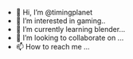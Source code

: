 - 👋 Hi, I’m @timingplanet
- 👀 I’m interested in gaming..
- 🌱 I’m currently learning blender...
- 💞️ I’m looking to collaborate on ...
- 📫 How to reach me ...

<!---
timingplanet/timingplanet is a ✨ special ✨ repository because its `README.md` (this file) appears on your GitHub profile.
You can click the Preview link to take a look at your changes.
--->
